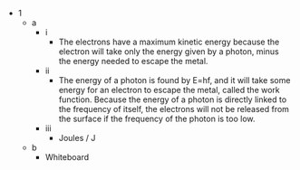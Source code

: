 - 1
	- a
		- i
			- The electrons have a maximum kinetic energy because the electron will take only the energy given by a photon, minus the energy needed to escape the metal. 
		- ii
			- The energy of a photon is found by E=hf, and it will take some energy for an electron to escape the metal, called the work function. Because the energy of a photon is directly linked to the frequency of itself, the electrons will not be released from the surface if the frequency of the photon is too low.
		- iii
			- Joules / J
	- b
		- Whiteboard